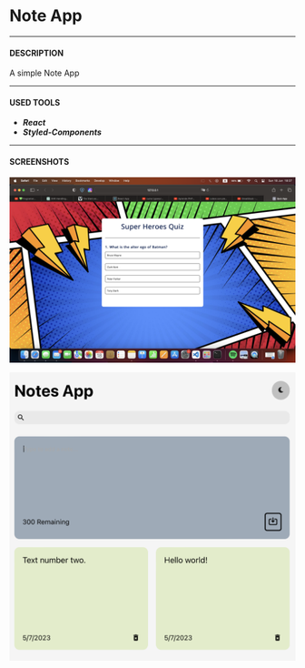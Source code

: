 # Note App
------------

#### DESCRIPTION
A simple Note App

------------
#### USED TOOLS

- __***React***__
- __***Styled-Components***__


------------
#### SCREENSHOTS

![ezgif com-video-to-gif](https://github.com/ismaelmarot/Quiz_App/blob/main/img/img_02.png)

![ezgif com-video-to-gif](https://github.com/ismaelmarot/Note_App/blob/main/src/screens/NoteApp_screenshot_02.png)



